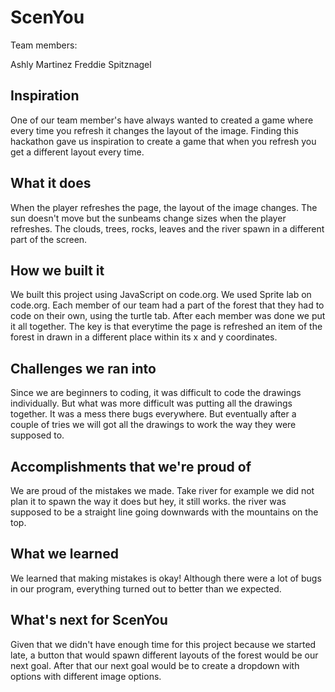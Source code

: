 # ScenYou

Team members:

Ashly Martinez
Freddie Spitznagel
## Inspiration

One of our team member's have always wanted to created a game where every time you refresh it changes the layout of the image. Finding this hackathon gave us inspiration to create a game that when you refresh you get a different layout every time.

## What it does

When the player refreshes the page, the layout of the image changes. The sun doesn't move but the sunbeams change sizes when the player refreshes. The clouds, trees, rocks, leaves and the river spawn in a different part of the screen.  


## How we built it

We built this project using JavaScript on code.org. We used Sprite lab on code.org. Each member of our team had a part of the forest that they had to code on their own, using the turtle tab. After each member was done we put it all together. The key is that everytime the page is refreshed an item of the forest in drawn in a different place within its x and y coordinates.  

## Challenges we ran into

Since we are beginners to coding, it was difficult to code the drawings individually. But what was more difficult was putting all the drawings together. It was a mess there bugs everywhere. But eventually after a couple of tries we will got all the drawings to work the way they were supposed to.

## Accomplishments that we're proud of

We are proud of the mistakes we made. Take river for example we did not plan it to spawn the way it does but hey, it still works. the river was supposed to be a straight line going downwards  with the mountains on the top.

## What we learned

We learned that making mistakes is okay! Although there were a lot of bugs in our program, everything turned out to better than we expected.


## What's next for ScenYou

Given that we didn't have enough time for this project because we started late, a button that would spawn different layouts of the forest would be our next goal. After that our next goal would be to create a dropdown with options with different image options. 

